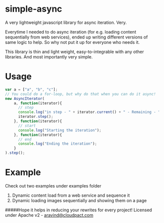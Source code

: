 simple-async
============

A very lightweight javascript library for async iteration. Very.

Everytime I needed to do async iteration (for e.g. loading content sequentially from web services), ended up writing different versions of same logic to help. So why not put it up for everyone who needs it.

This library is thin and light weight, easy-to-integrable with any other libraries. And most importantly very simple.

Usage
=====

```js
var a = ["a", "b", "c"];
// You could do a for-loop, but why do that when you can do it async!
new AsyncIterator(
    a, function(iterator){
      // step
      console.log("in step - " + iterator.current() + " - Remaining - " + iterator.remaining());
      iterator.step();
    }, function(iterator){
      // start
      console.log("Starting the iteration");
    }, function(iterator){
      // end
      console.log("Ending the iteration");
    }
).step();

```

Example
======

Check out two examples under examples folder

1. Dynamic content load from a web service and sequence it
2. Dynamic loading images sequentially and showing them on a page


#####Hope it helps in reducing your rewrites for every project!
Licensed under Apache v2 - aravind@cloudpact.com
